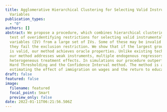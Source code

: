 ```yaml
---
title: Agglomerative Hierarchical Clustering for Selecting Valid Instrumental
  Variables
publication_types:
  - "0"
authors: []
abstract: We propose a procedure, which combines hierarchical clustering with a
  test of overidentifying restrictions for selecting valid instrumental
  variables (IV) from a large set of IVs. Some of these may be invalid in that
  they fail the exclusion restriction. We show that if the largest group of IVs
  is valid, our method achieves oracle properties. Unlike existing techniques,
  our method addresses weak instruments, multiple endogenous regressors and
  heterogeneous treatment effects. In simulations our procedure outperforms the
  Hard Thresholding and the Confidence Interval method. The method is applied to
  estimating the effect of immigration on wages and the return to education.
draft: false
featured: false
image:
  filename: featured
  focal_point: Smart
  preview_only: false
date: 2022-01-11T06:21:56.506Z
---
```

